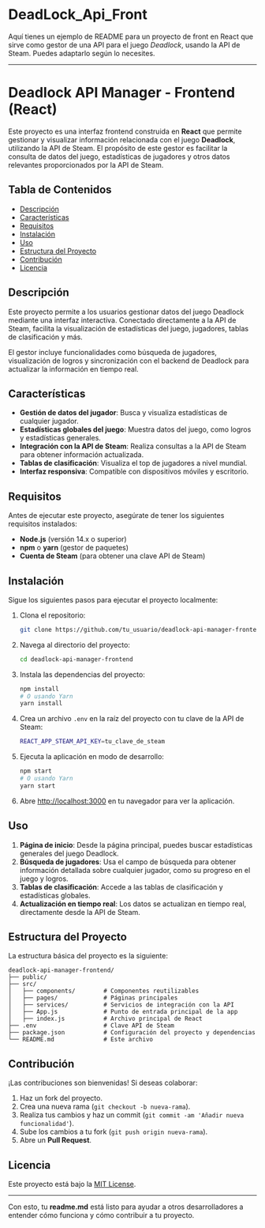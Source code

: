 # DeadLock_Api_Front
Aquí tienes un ejemplo de README para un proyecto de front en React que sirve como gestor de una API para el juego *Deadlock*, usando la API de Steam. Puedes adaptarlo según lo necesites.

---

# Deadlock API Manager - Frontend (React)

Este proyecto es una interfaz frontend construida en **React** que permite gestionar y visualizar información relacionada con el juego **Deadlock**, utilizando la API de Steam. El propósito de este gestor es facilitar la consulta de datos del juego, estadísticas de jugadores y otros datos relevantes proporcionados por la API de Steam.

## Tabla de Contenidos

- [Descripción](#descripción)
- [Características](#características)
- [Requisitos](#requisitos)
- [Instalación](#instalación)
- [Uso](#uso)
- [Estructura del Proyecto](#estructura-del-proyecto)
- [Contribución](#contribución)
- [Licencia](#licencia)

## Descripción

Este proyecto permite a los usuarios gestionar datos del juego Deadlock mediante una interfaz interactiva. Conectado directamente a la API de Steam, facilita la visualización de estadísticas del juego, jugadores, tablas de clasificación y más.

El gestor incluye funcionalidades como búsqueda de jugadores, visualización de logros y sincronización con el backend de Deadlock para actualizar la información en tiempo real.

## Características

- **Gestión de datos del jugador**: Busca y visualiza estadísticas de cualquier jugador.
- **Estadísticas globales del juego**: Muestra datos del juego, como logros y estadísticas generales.
- **Integración con la API de Steam**: Realiza consultas a la API de Steam para obtener información actualizada.
- **Tablas de clasificación**: Visualiza el top de jugadores a nivel mundial.
- **Interfaz responsiva**: Compatible con dispositivos móviles y escritorio.

## Requisitos

Antes de ejecutar este proyecto, asegúrate de tener los siguientes requisitos instalados:

- **Node.js** (versión 14.x o superior)
- **npm** o **yarn** (gestor de paquetes)
- **Cuenta de Steam** (para obtener una clave API de Steam)

## Instalación

Sigue los siguientes pasos para ejecutar el proyecto localmente:

1. Clona el repositorio:

   ```bash
   git clone https://github.com/tu_usuario/deadlock-api-manager-frontend.git
   ```

2. Navega al directorio del proyecto:

   ```bash
   cd deadlock-api-manager-frontend
   ```

3. Instala las dependencias del proyecto:

   ```bash
   npm install
   # O usando Yarn
   yarn install
   ```

4. Crea un archivo `.env` en la raíz del proyecto con tu clave de la API de Steam:

   ```bash
   REACT_APP_STEAM_API_KEY=tu_clave_de_steam
   ```

5. Ejecuta la aplicación en modo de desarrollo:

   ```bash
   npm start
   # O usando Yarn
   yarn start
   ```

6. Abre [http://localhost:3000](http://localhost:3000) en tu navegador para ver la aplicación.

## Uso

1. **Página de inicio**: Desde la página principal, puedes buscar estadísticas generales del juego Deadlock.
2. **Búsqueda de jugadores**: Usa el campo de búsqueda para obtener información detallada sobre cualquier jugador, como su progreso en el juego y logros.
3. **Tablas de clasificación**: Accede a las tablas de clasificación y estadísticas globales.
4. **Actualización en tiempo real**: Los datos se actualizan en tiempo real, directamente desde la API de Steam.

## Estructura del Proyecto

La estructura básica del proyecto es la siguiente:

```
deadlock-api-manager-frontend/
├── public/
├── src/
│   ├── components/        # Componentes reutilizables
│   ├── pages/             # Páginas principales
│   ├── services/          # Servicios de integración con la API
│   ├── App.js             # Punto de entrada principal de la app
│   ├── index.js           # Archivo principal de React
├── .env                   # Clave API de Steam
├── package.json           # Configuración del proyecto y dependencias
└── README.md              # Este archivo
```

## Contribución

¡Las contribuciones son bienvenidas! Si deseas colaborar:

1. Haz un fork del proyecto.
2. Crea una nueva rama (`git checkout -b nueva-rama`).
3. Realiza tus cambios y haz un commit (`git commit -am 'Añadir nueva funcionalidad'`).
4. Sube los cambios a tu fork (`git push origin nueva-rama`).
5. Abre un **Pull Request**.

## Licencia

Este proyecto está bajo la [MIT License](LICENSE).

---

Con esto, tu **readme.md** está listo para ayudar a otros desarrolladores a entender cómo funciona y cómo contribuir a tu proyecto.